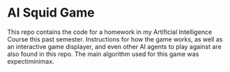 # AI Squid Game
This repo contains the code for a homework in my Artificial Intelligence Course this past semester. Instructions for how the game works, as well as an interactive game displayer, and even other AI agents to play against are also found in this repo. The main algorithm used for this game was expectiminimax.
